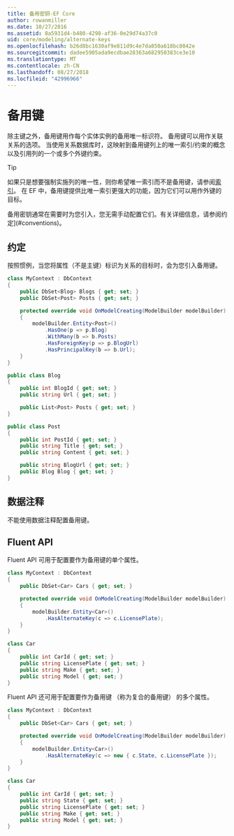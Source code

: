 ```yaml
---
title: 备用密钥-EF Core
author: rowanmiller
ms.date: 10/27/2016
ms.assetid: 8a5931d4-b480-4298-af36-0e29d74a37c0
uid: core/modeling/alternate-keys
ms.openlocfilehash: b26d8bc1630af9e811d9c4e7da850a618bc8042e
ms.sourcegitcommit: dadee5905ada9ecdbae28363a682950383ce3e10
ms.translationtype: MT
ms.contentlocale: zh-CN
ms.lasthandoff: 08/27/2018
ms.locfileid: "42996966"
---
```

# <a name="alternate-keys"></a>备用键

除主键之外，备用键用作每个实体实例的备用唯一标识符。 备用键可以用作关联关系的选项。 当使用关系数据库时，这映射到备用键列上的唯一索引/约束的概念以及引用列的一个或多个外键约束。

> [!TIP]  
> 如果只是想要强制实施列的唯一性，则你希望唯一索引而不是备用键，请参阅[索引](indexes.md)。 在 EF 中，备用键提供比唯一索引更强大的功能，因为它们可以用作外键的目标。

备用密钥通常在需要时为您引入，您无需手动配置它们。有关详细信息，请参阅约定](#conventions)。

## <a name="conventions"></a>约定

按照惯例，当您将属性（不是主键）标识为关系的目标时，会为您引入备用键。

<!-- [!code-csharp[Main](samples/core/Modeling/Conventions/Samples/AlternateKey.cs?highlight=12)] -->
``` csharp
class MyContext : DbContext
{
    public DbSet<Blog> Blogs { get; set; }
    public DbSet<Post> Posts { get; set; }

    protected override void OnModelCreating(ModelBuilder modelBuilder)
    {
        modelBuilder.Entity<Post>()
            .HasOne(p => p.Blog)
            .WithMany(b => b.Posts)
            .HasForeignKey(p => p.BlogUrl)
            .HasPrincipalKey(b => b.Url);
    }
}

public class Blog
{
    public int BlogId { get; set; }
    public string Url { get; set; }

    public List<Post> Posts { get; set; }
}

public class Post
{
    public int PostId { get; set; }
    public string Title { get; set; }
    public string Content { get; set; }

    public string BlogUrl { get; set; }
    public Blog Blog { get; set; }
}
```

## <a name="data-annotations"></a>数据注释

不能使用数据注释配置备用键。

## <a name="fluent-api"></a>Fluent API

Fluent API 可用于配置要作为备用键的单个属性。

<!-- [!code-csharp[Main](samples/core/Modeling/FluentAPI/Samples/AlternateKeySingle.cs?highlight=7,8)] -->
``` csharp
class MyContext : DbContext
{
    public DbSet<Car> Cars { get; set; }

    protected override void OnModelCreating(ModelBuilder modelBuilder)
    {
        modelBuilder.Entity<Car>()
            .HasAlternateKey(c => c.LicensePlate);
    }
}

class Car
{
    public int CarId { get; set; }
    public string LicensePlate { get; set; }
    public string Make { get; set; }
    public string Model { get; set; }
}
```

Fluent API 还可用于配置要作为备用键 （称为复合的备用键） 的多个属性。

<!-- [!code-csharp[Main](samples/core/Modeling/FluentAPI/Samples/AlternateKeyComposite.cs?highlight=7,8)] -->
``` csharp
class MyContext : DbContext
{
    public DbSet<Car> Cars { get; set; }

    protected override void OnModelCreating(ModelBuilder modelBuilder)
    {
        modelBuilder.Entity<Car>()
            .HasAlternateKey(c => new { c.State, c.LicensePlate });
    }
}

class Car
{
    public int CarId { get; set; }
    public string State { get; set; }
    public string LicensePlate { get; set; }
    public string Make { get; set; }
    public string Model { get; set; }
}
```
